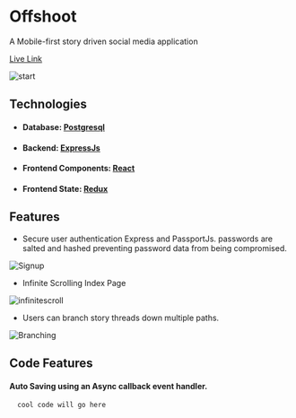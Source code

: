 # Offshoot

A Mobile-first story driven social media application

[Live Link](https://offshoots.herokuapp.com)

![start](https://user-images.githubusercontent.com/1903468/66514171-72e0bf80-ea91-11e9-967b-e2925ce6850f.gif)

## Technologies
+ #### Database: [Postgresql](https://www.postgresql.org/)
+ #### Backend: [ExpressJs](https://expressjs.com/)
+ #### Frontend Components: [React](https://reactjs.org/)
+ #### Frontend State: [Redux](https://redux.js.org/)

## Features
+ Secure user authentication Express and PassportJs. passwords are salted and hashed preventing password data from being compromised.

![Signup](https://user-images.githubusercontent.com/1903468/66514859-d8817b80-ea92-11e9-98c8-49380dc9b55c.gif)

+ Infinite Scrolling Index Page

![infinitescroll](https://user-images.githubusercontent.com/1903468/66514862-da4b3f00-ea92-11e9-99c4-e367aab3b151.gif)

+ Users can branch story threads down multiple paths.

![Branching](https://user-images.githubusercontent.com/1903468/66514882-e1724d00-ea92-11e9-9541-1539537cb3e2.gif)


## Code Features

#### Auto Saving using an Async callback event handler.

```javascript
  cool code will go here
````

